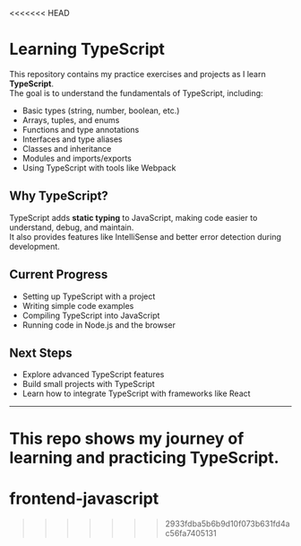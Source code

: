 <<<<<<< HEAD
# Learning TypeScript

This repository contains my practice exercises and projects as I learn **TypeScript**.  
The goal is to understand the fundamentals of TypeScript, including:

- Basic types (string, number, boolean, etc.)
- Arrays, tuples, and enums
- Functions and type annotations
- Interfaces and type aliases
- Classes and inheritance
- Modules and imports/exports
- Using TypeScript with tools like Webpack

## Why TypeScript?

TypeScript adds **static typing** to JavaScript, making code easier to understand, debug, and maintain.  
It also provides features like IntelliSense and better error detection during development.

## Current Progress

- Setting up TypeScript with a project
- Writing simple code examples
- Compiling TypeScript into JavaScript
- Running code in Node.js and the browser

## Next Steps

- Explore advanced TypeScript features
- Build small projects with TypeScript
- Learn how to integrate TypeScript with frameworks like React

---

This repo shows my journey of learning and practicing TypeScript.
=======
# frontend-javascript
>>>>>>> 2933fdba5b6b9d10f073b631fd4ac56fa7405131
